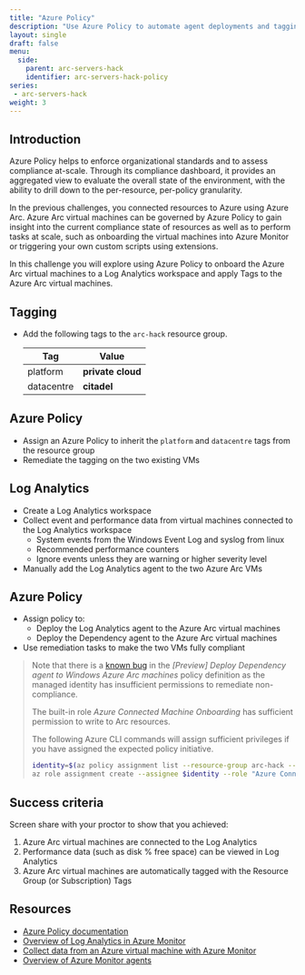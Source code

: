 ```yaml
---
title: "Azure Policy"
description: "Use Azure Policy to automate agent deployments and tagging for your Azure Arc Virtual Machines."
layout: single
draft: false
menu:
  side:
    parent: arc-servers-hack
    identifier: arc-servers-hack-policy
series:
 - arc-servers-hack
weight: 3
---
```


## Introduction

Azure Policy helps to enforce organizational standards and to assess compliance at-scale. Through its compliance dashboard, it provides an aggregated view to evaluate the overall state of the environment, with the ability to drill down to the per-resource, per-policy granularity.

In the previous challenges, you connected resources to Azure using Azure Arc. Azure Arc virtual machines can be governed by Azure Policy to gain insight into the current compliance state of resources as well as to perform tasks at scale, such as onboarding the virtual machines into Azure Monitor or triggering your own custom scripts using extensions.

In this challenge you will explore using Azure Policy to onboard the Azure Arc virtual machines to a Log Analytics workspace and apply Tags to the Azure Arc virtual machines.

## Tagging

* Add the following tags to the `arc-hack` resource group.

    | Tag        | Value             |
    |------------|-------------------|
    | platform   | **private cloud** |
    | datacentre | **citadel**       |

## Azure Policy

* Assign an Azure Policy to inherit the `platform` and `datacentre` tags from the resource group
* Remediate the tagging on the two existing VMs

## Log Analytics

* Create a Log Analytics workspace
* Collect event and performance data from virtual machines connected to the Log Analytics workspace
  * System events from the Windows Event Log and syslog from linux
  * Recommended performance counters
  * Ignore events unless they are warning or higher severity level
* Manually add the Log Analytics agent to the two Azure Arc VMs

## Azure Policy

* Assign policy to:
  * Deploy the Log Analytics agent to the Azure Arc virtual machines
  * Deploy the Dependency agent to the Azure Arc virtual machines
* Use remediation tasks to make the two VMs fully compliant

> Note that there is a [known bug](https://github.com/Azure/azure-policy/issues/733) in the _[Preview] Deploy Dependency agent to Windows Azure Arc machines_ policy definition as the managed identity has insufficient permissions to remediate non-compliance.
>
> The built-in role *Azure Connected Machine Onboarding* has sufficient permission to write to Arc resources.
>
> The following Azure CLI commands will assign sufficient privileges if you have assigned the expected policy initiative.
>
> ```bash
> identity=$(az policy assignment list --resource-group arc-hack --query "[?displayName == 'Enable Azure Monitor for VMs'].identity.principalId" --output tsv)
> az role assignment create --assignee $identity --role "Azure Connected Machine Onboarding" --resource-group arc-hack
> ```

## Success criteria

Screen share with your proctor to show that you achieved:

1. Azure Arc virtual machines are connected to the Log Analytics
1. Performance data (such as disk % free space) can be viewed in Log Analytics
1. Azure Arc virtual machines are automatically tagged with the Resource Group (or Subscription) Tags

## Resources

* [Azure Policy documentation](https://docs.microsoft.com/azure/governance/policy/)
* [Overview of Log Analytics in Azure Monitor](https://docs.microsoft.com/azure/azure-monitor/logs/log-analytics-overview)
* [Collect data from an Azure virtual machine with Azure Monitor](https://docs.microsoft.com/azure/azure-monitor/vm/quick-collect-azurevm)
* [Overview of Azure Monitor agents](https://docs.microsoft.com/azure/azure-monitor/agents/agents-overview)
